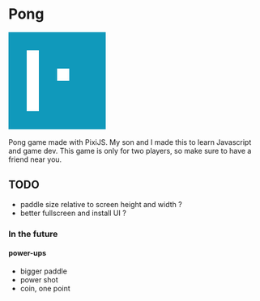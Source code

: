 # Pong

![](https://raw.githubusercontent.com/flaviotordini/pixi-pong/refs/heads/master/android-chrome-192x192.png)

Pong game made with PixiJS. My son and I made this to learn Javascript and game dev. This game is only for two players, so make sure to have a friend near you.

## TODO

- paddle size relative to screen height and width ?
- better fullscreen and install UI ?

### In the future

#### power-ups
- bigger paddle
- power shot
- coin, one point
